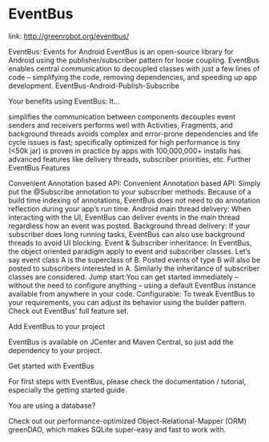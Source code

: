 # EventBus

link: http://greenrobot.org/eventbus/

EventBus: Events for Android
EventBus is an open-source library for Android using the publisher/subscriber pattern for loose coupling. EventBus enables central communication to decoupled classes with just a few lines of code – simplifying the code, removing dependencies, and speeding up app development.
EventBus-Android-Publish-Subscribe

Your benefits using EventBus: It…

simplifies the communication between components
decouples event senders and receivers
performs well with Activities, Fragments, and background threads
avoids complex and error-prone dependencies and life cycle issues
is fast; specifically optimized for high performance
is tiny (<50k jar)
is proven in practice by apps with 100,000,000+ installs
has advanced features like delivery threads, subscriber priorities, etc.
Further EventBus Features

Convenient Annotation based API: Convenient Annotation based API: Simply put the @Subscribe annotation to your subscriber methods. Because of a build time indexing of annotations, EventBus does not need to do annotation reflection during your app’s run time.
Android main thread delivery: When interacting with the UI, EventBus can deliver events in the main thread regardless how an event was posted.
Background thread delivery: If your subscriber does long running tasks, EventBus can also use background threads to avoid UI blocking.
Event & Subscriber inheritance: In EventBus, the object oriented paradigm apply to event and subscriber classes. Let’s say event class A is the superclass of B. Posted events of type B will also be posted to subscribers interested in A. Similarly the inheritance of subscriber classes are considered.
Jump start:You can get started immediately – without the need to configure anything – using a default EventBus instance available from anywhere in your code.
Configurable: To tweak EventBus to your requirements, you can adjust its behavior using the builder pattern.
Check out EventBus’ full feature set.

Add EventBus to your project

EventBus is available on JCenter and Maven Central, so just add the dependency to your project.

Get started with EventBus

For first steps with EventBus, please check the documentation / tutorial, especially the getting started guide.

You are using a database?

Check out our performance-optimized Object-Relational-Mapper (ORM) greenDAO, which makes SQLite super-easy and fast to work with.
